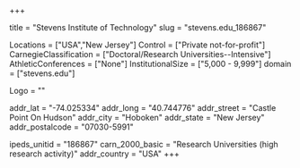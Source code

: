 
+++

title = "Stevens Institute of Technology"
slug = "stevens.edu_186867"

Locations = ["USA","New Jersey"]
Control = ["Private not-for-profit"]
CarnegieClassification = ["Doctoral/Research Universities--Intensive"]
AthleticConferences = ["None"]
InstitutionalSize = ["5,000 - 9,999"]
domain = ["stevens.edu"]

Logo = ""

addr_lat = "-74.025334"
addr_long = "40.744776"
addr_street = "Castle Point On Hudson"
addr_city = "Hoboken"
addr_state = "New Jersey"
addr_postalcode = "07030-5991"

ipeds_unitid = "186867"
carn_2000_basic = "Research Universities (high research activity)"
addr_country = "USA"
+++
    
